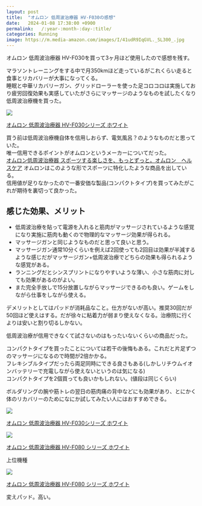 ```yaml
---
layout: post
title:  "オムロン 低周波治療器 HV-F030の感想"
date:   2024-01-08 17:38:00 +0900
permalink:   /:year-:month-:day-:title/
categories: Running
image: https://m.media-amazon.com/images/I/41udR9IqGVL._SL300_.jpg
---
```

オムロン 低周波治療器 HV-F030を買って3ヶ月ほど使用したので感想を残す。  

マラソントレーニングをする中で月350kmほど走っているがこれくらい走ると食事とリカバリーが大事になってくる。  
睡眠と中華リカバリーガン、グリッドローラーを使った足コロコロは実施しており疲労回復効果も実感していたがさらにマッサージのようなものを試したくなり低周波治療機を買った。

<p><a href="https://www.amazon.co.jp/dp/B0BWR7W8W7?th=1&psc=1&linkCode=li2&tag=peipeipe-22&linkId=948e3c0d8a1f9a6bed24a843e4613a40&language=ja_JP&ref_=as_li_ss_il" target="_blank" rel="nofollow"><img border="0" src="https://m.media-amazon.com/images/I/41udR9IqGVL._SL300_.jpg" ></a><img src="https://ir-jp.amazon-adsystem.com/e/ir?t=peipeipe-22&language=ja_JP&l=li2&o=9&a=B0BWR7W8W7" width="1" height="1" border="0" alt="" style="border:none !important; margin:0px !important;" /></p> <p><a href="https://www.amazon.co.jp/dp/B0BWR7W8W7?th=1&psc=1&linkCode=li2&tag=peipeipe-22&linkId=948e3c0d8a1f9a6bed24a843e4613a40&language=ja_JP&ref_=as_li_ss_il" target="_blank" rel="nofollow">オムロン 低周波治療器 HV-F030シリーズ ホワイト</a></p>

買う前は低周波治療機自体を信用しおらず、電気風呂？のようなものだと思っていた。  
唯一信用できるポイントがオムロンというメーカーについてだった。  
[オムロン低周波治療器 スポーツする楽しさを、もっとずっと。オムロン　ヘルスケア](https://www.healthcare.omron.co.jp/kinnikusokukaifuku/)
オムロンはこのような形でスポーツに特化したような商品を出している。  
信用値が足りなかったので一番安価な製品(コンパクトタイプ)を買ってみたがこれが期待を裏切って良かった。  

## 感じた効果、メリット
- 低周波治療を貼って電源を入れると筋肉がマッサージされているような感覚になり実施に筋肉も動くので物理的なマッサージ効果が得られる。  
-  マッサージガンと同じようなものだと思って良いと思う。  
- マッサージガン通常10分くらいを例えば2回使っても2回目は効果が半減するような感じだがマッサージガン+低周波治療でどちらの効果も得られるような感覚がある。
- ランニングだとシンスプリントになりやすいような薄い、小さな筋肉に対しても効果があるのがよい。
- また完全手放しで15分放置しながらマッサージできるのも良い。ゲームをしながら仕事をしながら使える。

デメリットとしてはパッドが消耗品なこと。仕方がないが高い。推奨30回だが50回ほど使えはする。だが徐々に粘着力が弱まり使えなくなる。治療院に行くよりは安いと割り切るしかない。

低周波治療が信用できなくて試さないのはもったいないくらいの商品だった。

コンパクトタイプを買ったことについては若干の後悔もある。これだと片足ずつのマッサージになるので時間が2倍かかる。  
フレキシブルタイプだったら両足同時にできる良さもある(しかしリチウムイオンバッテリーで充電しながら使えないというのは気になる)  
コンパクトタイプを2個買っても良いかもしれない。(値段は同じくらい)

ボルダリングの腕や筋トレの翌日の筋肉痛の背中などにも効果があり、とにかく体のリカバリーのためになにか試してみたい人にはおすすめできる。  


<p><a href="https://www.amazon.co.jp/dp/B0BWR7W8W7?th=1&psc=1&linkCode=li2&tag=peipeipe-22&linkId=948e3c0d8a1f9a6bed24a843e4613a40&language=ja_JP&ref_=as_li_ss_il" target="_blank" rel="nofollow"><img border="0" src="https://m.media-amazon.com/images/I/41udR9IqGVL._SL300_.jpg" ></a><img src="https://ir-jp.amazon-adsystem.com/e/ir?t=peipeipe-22&language=ja_JP&l=li2&o=9&a=B0BWR7W8W7" width="1" height="1" border="0" alt="" style="border:none !important; margin:0px !important;" /></p> <p><a href="https://www.amazon.co.jp/dp/B0BWR7W8W7?th=1&psc=1&linkCode=li2&tag=peipeipe-22&linkId=948e3c0d8a1f9a6bed24a843e4613a40&language=ja_JP&ref_=as_li_ss_il" target="_blank" rel="nofollow">オムロン 低周波治療器 HV-F030シリーズ ホワイト</a></p>

<p><a href="https://www.amazon.co.jp/dp/B08W32YTS5?th=1&psc=1&linkCode=li2&tag=peipeipe-22&linkId=948e3c0d8a1f9a6bed24a843e4613a40&language=ja_JP&ref_=as_li_ss_il" target="_blank" rel="nofollow"><img border="0" src="https://m.media-amazon.com/images/I/41WQe0M0GQL._SL300_.jpg" ></a><img src="https://ir-jp.amazon-adsystem.com/e/ir?t=peipeipe-22&language=ja_JP&l=li2&o=9&a=B08W32YTS5" width="1" height="1" border="0" alt="" style="border:none !important; margin:0px !important;" /></p> <p><a href="https://www.amazon.co.jp/dp/B08W32YTS5?th=1&psc=1&linkCode=li2&tag=peipeipe-22&linkId=948e3c0d8a1f9a6bed24a843e4613a40&language=ja_JP&ref_=as_li_ss_il" target="_blank" rel="nofollow">オムロン 低周波治療器 HV-F080 シリーズ ホワイト</a></p>
上位機種


<p><a href="https://www.amazon.co.jp/dp/B08VNJBPLT?th=1&psc=1&linkCode=li2&tag=peipeipe-22&linkId=948e3c0d8a1f9a6bed24a843e4613a40&language=ja_JP&ref_=as_li_ss_il" target="_blank" rel="nofollow"><img border="0" src="https://m.media-amazon.com/images/I/31E22+82kpL._SL300_.jpg" ></a><img src="https://ir-jp.amazon-adsystem.com/e/ir?t=peipeipe-22&language=ja_JP&l=li2&o=9&a=B08VNJBPLT" width="1" height="1" border="0" alt="" style="border:none !important; margin:0px !important;" /></p> <p><a href="https://www.amazon.co.jp/dp/B08VNJBPLT?th=1&psc=1&linkCode=li2&tag=peipeipe-22&linkId=948e3c0d8a1f9a6bed24a843e4613a40&language=ja_JP&ref_=as_li_ss_il" target="_blank" rel="nofollow">オムロン 低周波治療器 HV-F080 シリーズ ホワイト</a></p>
変えパッド。高い。